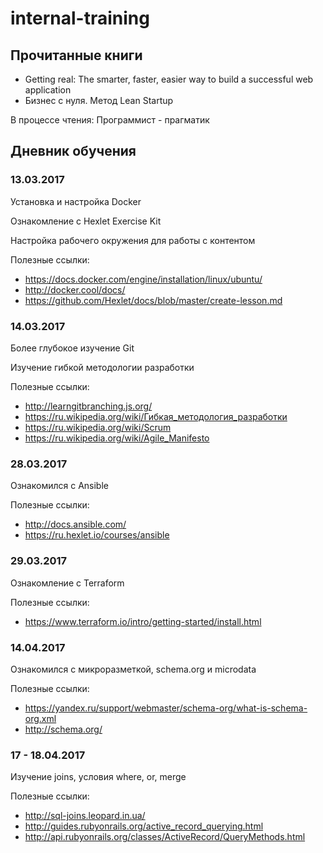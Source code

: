 # internal-training

## Прочитанные книги
* Getting real: The smarter, faster, easier way to build a successful web application
* Бизнес с нуля. Метод Lean Startup

В процессе чтения: Программист - прагматик

## Дневник обучения

### 13.03.2017

Установка и настройка Docker

Ознакомление с Hexlet Exercise Kit

Настройка рабочего окружения для работы с контентом

Полезные ссылки:
* https://docs.docker.com/engine/installation/linux/ubuntu/
* http://docker.cool/docs/
* https://github.com/Hexlet/docs/blob/master/create-lesson.md

### 14.03.2017

Более глубокое изучение Git

Изучение гибкой методологии разработки

Полезные ссылки:
* http://learngitbranching.js.org/
* https://ru.wikipedia.org/wiki/Гибкая_методология_разработки
* https://ru.wikipedia.org/wiki/Scrum
* https://ru.wikipedia.org/wiki/Agile_Manifesto


### 28.03.2017

Ознакомился с Ansible

Полезные ссылки:
* http://docs.ansible.com/
* https://ru.hexlet.io/courses/ansible

### 29.03.2017

Ознакомление с Terraform

Полезные ссылки:
* https://www.terraform.io/intro/getting-started/install.html

### 14.04.2017

Ознакомился с микроразметкой, schema.org и microdata

Полезные ссылки:
* https://yandex.ru/support/webmaster/schema-org/what-is-schema-org.xml
* http://schema.org/

### 17 - 18.04.2017
Изучение joins, условия where, or, merge

Полезные ссылки:
* http://sql-joins.leopard.in.ua/
* http://guides.rubyonrails.org/active_record_querying.html
* http://api.rubyonrails.org/classes/ActiveRecord/QueryMethods.html
